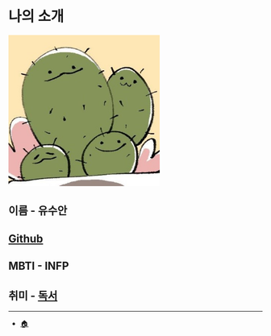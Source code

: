 # 나의 소개

<img width="300px" height="300px" src="../img/hitto.jpg">  

## 이름 - <span style="background-color #f1f8ff">유수안</span>

## [Github](https://github.com/skynarae)

## MBTI - INFP

## 취미 - [독서](../hobbies/reading.jpeg)

---
- [🏠](../README.md)
